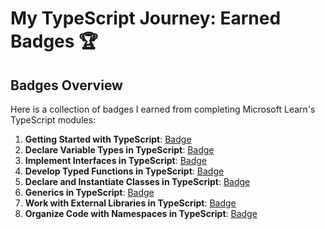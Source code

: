 # My TypeScript Journey: Earned Badges 🏆

## Badges Overview

Here is a collection of badges I earned from completing Microsoft Learn's TypeScript modules:

1. **Getting Started with TypeScript**: [Badge](https://learn.microsoft.com/en-us/users/nginit-1361/achievements/n29qsu6f)
2. **Declare Variable Types in TypeScript**: [Badge](https://learn.microsoft.com/en-us/users/nginit-1361/achievements/4l2ce9hk)
3. **Implement Interfaces in TypeScript**: [Badge](https://learn.microsoft.com/en-us/users/nginit-1361/achievements/wzcqj6an)
4. **Develop Typed Functions in TypeScript**: [Badge](https://learn.microsoft.com/en-us/users/nginit-1361/achievements/9xs7tt4u)
5. **Declare and Instantiate Classes in TypeScript**: [Badge](https://learn.microsoft.com/en-us/users/nginit-1361/achievements/b6mhm89d)
6. **Generics in TypeScript**: [Badge](https://learn.microsoft.com/en-us/users/nginit-1361/achievements/74ntablz)
7. **Work with External Libraries in TypeScript**: [Badge](https://learn.microsoft.com/en-us/users/nginit-1361/achievements/hagqzn48)
8. **Organize Code with Namespaces in TypeScript**: [Badge](https://learn.microsoft.com/en-us/users/nginit-1361/achievements/876eez4w)
